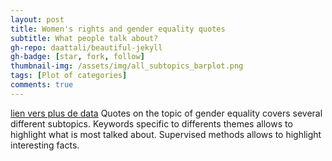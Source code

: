 ```yaml
---
layout: post
title: Women's rights and gender equality quotes 
subtitle: What people talk about?
gh-repo: daattali/beautiful-jekyll
gh-badge: [star, fork, follow]
thumbnail-img: /assets/img/all_subtopics_barplot.png
tags: [Plot of categories]
comments: true
---
```


[lien vers plus de data](../2021-12-12-Intro)
Quotes on the topic of gender equality covers several different subtopics. Keywords specific to differents themes allows to highlight what is most talked about. Supervised methods allows to highlight interesting facts. 


